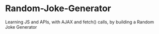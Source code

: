 # Random-Joke-Generator
Learning JS and APIs, with AJAX and fetch() calls, by building a Random Joke Generator
